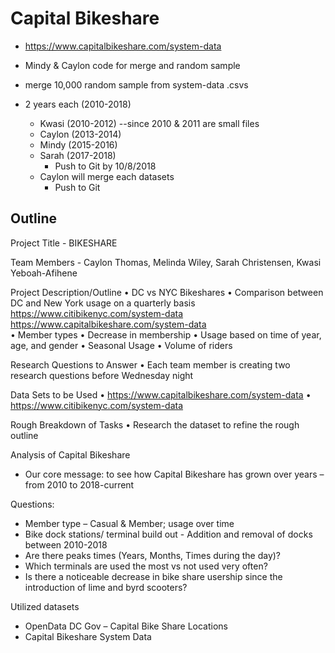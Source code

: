 # Capital Bikeshare
* https://www.capitalbikeshare.com/system-data

* Mindy & Caylon code for merge and random sample

* merge 10,000 random sample from system-data .csvs 
* 2 years each (2010-2018)
  * Kwasi (2010-2012) --since 2010 & 2011 are small files
  * Caylon (2013-2014)
  * Mindy (2015-2016)
  * Sarah (2017-2018)
      * Push to Git by 10/8/2018      
  * Caylon will merge each datasets
      * Push to Git
  




## Outline
Project Title - BIKESHARE

Team Members - Caylon Thomas, Melinda Wiley, Sarah Christensen, Kwasi Yeboah-Afihene

Project Description/Outline
•	DC vs NYC Bikeshares
•	Comparison between DC and New York usage on a quarterly basis
https://www.citibikenyc.com/system-data 
https://www.capitalbikeshare.com/system-data	
•	Member types
•	Decrease in membership
•	Usage based on time of year, age, and gender
•	Seasonal Usage
•	Volume of riders

Research Questions to Answer
•	Each team member is creating two research questions before Wednesday night

Data Sets to be Used
•	https://www.capitalbikeshare.com/system-data
•	https://www.citibikenyc.com/system-data 

Rough Breakdown of Tasks 
•	Research the dataset to refine the rough outline


Analysis of Capital Bikeshare
* Our core message: to see how Capital Bikeshare has grown over years – from 2010 to 2018-current

Questions:
* Member type – Casual & Member; usage over time
* Bike dock stations/ terminal build out - Addition and removal of docks between 2010-2018
* Are there peaks times (Years, Months, Times during the day)?
* Which terminals are used the most vs not used very often?
* Is there a noticeable decrease in bike share usership since the introduction of lime and byrd scooters? 

Utilized datasets
* OpenData DC Gov – Capital Bike Share Locations
* Capital Bikeshare System Data


